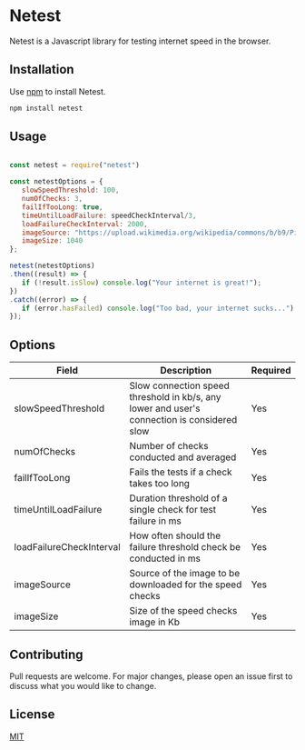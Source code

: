 # Netest

Netest is a Javascript library for testing internet speed in the browser.


## Installation

Use [npm](https://www.npmjs.com/package/netest) to install Netest.

```bash
npm install netest
```


## Usage

```javascript

const netest = require("netest")

const netestOptions = {
   slowSpeedThreshold: 100,
   numOfChecks: 3,
   failIfTooLong: true,
   timeUntilLoadFailure: speedCheckInterval/3,
   loadFailureCheckInterval: 2000,
   imageSource: "https://upload.wikimedia.org/wikipedia/commons/b/b9/Pizigani_1367_Chart_1MB.jpg",
   imageSize: 1040
};

netest(netestOptions)
.then((result) => {
   if (!result.isSlow) console.log("Your internet is great!");
})
.catch((error) => {
   if (error.hasFailed) console.log("Too bad, your internet sucks...")
});

```


## Options
| Field                    | Description                                                                                 | Required |
|--------------------------|---------------------------------------------------------------------------------------------|----------|
| slowSpeedThreshold       | Slow connection speed threshold in kb/s, any lower and user's connection is considered slow | Yes      |
| numOfChecks              | Number of checks conducted and averaged                                                     | Yes      |
| failIfTooLong            | Fails the tests if a check takes too long                                                   | Yes      |
| timeUntilLoadFailure     | Duration threshold of a single check for test failure in ms                                 | Yes      |
| loadFailureCheckInterval | How often should the failure threshold check be conducted in ms                             | Yes      |
| imageSource              | Source of the image to be downloaded for the speed checks                                   | Yes      |
| imageSize                | Size of the speed checks image in Kb                                                        | Yes      |


## Contributing
Pull requests are welcome. For major changes, please open an issue first to discuss what you would like to change.


## License
[MIT](https://choosealicense.com/licenses/mit/)
